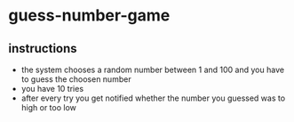 # guess-number-game

## instructions 

+ the system chooses a random number between 1 and 100 and you have to guess the choosen number
+ you have 10 tries
+ after every try you get notified whether the number you guessed was to high or too low  

